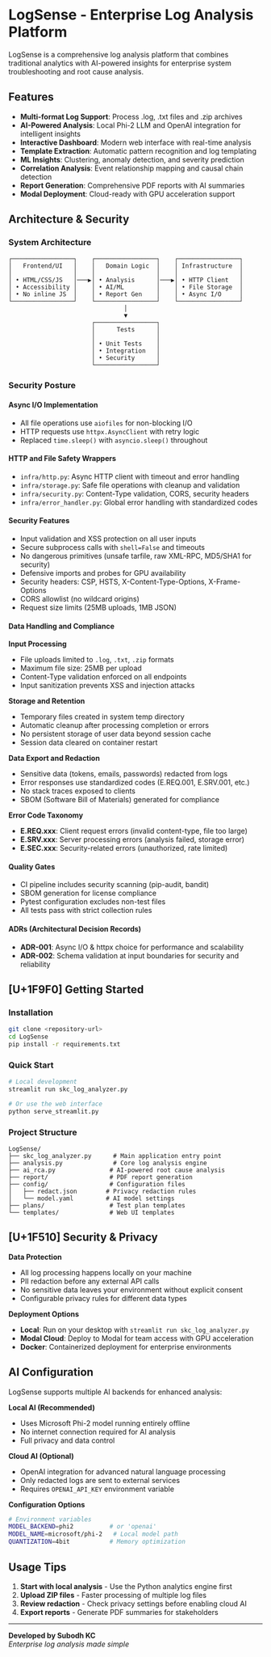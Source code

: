# LogSense - Enterprise Log Analysis Platform

LogSense is a comprehensive log analysis platform that combines traditional analytics with AI-powered insights for enterprise system troubleshooting and root cause analysis.

## Features

- **Multi-format Log Support**: Process .log, .txt files and .zip archives
- **AI-Powered Analysis**: Local Phi-2 LLM and OpenAI integration for intelligent insights
- **Interactive Dashboard**: Modern web interface with real-time analysis
- **Template Extraction**: Automatic pattern recognition and log templating
- **ML Insights**: Clustering, anomaly detection, and severity prediction
- **Correlation Analysis**: Event relationship mapping and causal chain detection
- **Report Generation**: Comprehensive PDF reports with AI summaries
- **Modal Deployment**: Cloud-ready with GPU acceleration support

## Architecture & Security

### System Architecture
```
┌─────────────────┐    ┌─────────────────┐    ┌─────────────────┐
│   Frontend/UI   │    │   Domain Logic  │    │ Infrastructure  │
│                 │    │                 │    │                 │
│ • HTML/CSS/JS   │───▶│ • Analysis      │───▶│ • HTTP Client   │
│ • Accessibility │    │ • AI/ML         │    │ • File Storage  │
│ • No inline JS  │    │ • Report Gen    │    │ • Async I/O     │
└─────────────────┘    └─────────────────┘    └─────────────────┘
                                │
                                ▼
                       ┌─────────────────┐
                       │      Tests      │
                       │                 │
                       │ • Unit Tests    │
                       │ • Integration   │
                       │ • Security      │
                       └─────────────────┘
```

### Security Posture

#### Async I/O Implementation
- All file operations use `aiofiles` for non-blocking I/O
- HTTP requests use `httpx.AsyncClient` with retry logic
- Replaced `time.sleep()` with `asyncio.sleep()` throughout

#### HTTP and File Safety Wrappers
- `infra/http.py`: Async HTTP client with timeout and error handling
- `infra/storage.py`: Safe file operations with cleanup and validation
- `infra/security.py`: Content-Type validation, CORS, security headers
- `infra/error_handler.py`: Global error handling with standardized codes

#### Security Features
- Input validation and XSS protection on all user inputs
- Secure subprocess calls with `shell=False` and timeouts
- No dangerous primitives (unsafe tarfile, raw XML-RPC, MD5/SHA1 for security)
- Defensive imports and probes for GPU availability
- Security headers: CSP, HSTS, X-Content-Type-Options, X-Frame-Options
- CORS allowlist (no wildcard origins)
- Request size limits (25MB uploads, 1MB JSON)

#### Data Handling and Compliance
**Input Processing**
- File uploads limited to `.log`, `.txt`, `.zip` formats
- Maximum file size: 25MB per upload
- Content-Type validation enforced on all endpoints
- Input sanitization prevents XSS and injection attacks

**Storage and Retention**
- Temporary files created in system temp directory
- Automatic cleanup after processing completion or errors
- No persistent storage of user data beyond session cache
- Session data cleared on container restart

**Data Export and Redaction**
- Sensitive data (tokens, emails, passwords) redacted from logs
- Error responses use standardized codes (E.REQ.001, E.SRV.001, etc.)
- No stack traces exposed to clients
- SBOM (Software Bill of Materials) generated for compliance

**Error Code Taxonomy**
- **E.REQ.xxx**: Client request errors (invalid content-type, file too large)
- **E.SRV.xxx**: Server processing errors (analysis failed, storage error)
- **E.SEC.xxx**: Security-related errors (unauthorized, rate limited)

#### Quality Gates
- CI pipeline includes security scanning (pip-audit, bandit)
- SBOM generation for license compliance
- Pytest configuration excludes non-test files
- All tests pass with strict collection rules

#### ADRs (Architectural Decision Records)
- **ADR-001**: Async I/O & httpx choice for performance and scalability
- **ADR-002**: Schema validation at input boundaries for security and reliability

## [U+1F9F0] Getting Started

### Installation
```bash
git clone <repository-url>
cd LogSense
pip install -r requirements.txt
```

### Quick Start
```bash
# Local development
streamlit run skc_log_analyzer.py

# Or use the web interface
python serve_streamlit.py
```

### Project Structure
```
LogSense/
├── skc_log_analyzer.py      # Main application entry point
├── analysis.py              # Core log analysis engine
├── ai_rca.py               # AI-powered root cause analysis
├── report/                 # PDF report generation
├── config/                 # Configuration files
│   ├── redact.json        # Privacy redaction rules
│   └── model.yaml         # AI model settings
├── plans/                  # Test plan templates
└── templates/              # Web UI templates
```

## [U+1F510] Security & Privacy

**Data Protection**
- All log processing happens locally on your machine
- PII redaction before any external API calls
- No sensitive data leaves your environment without explicit consent
- Configurable privacy rules for different data types

**Deployment Options**
- **Local**: Run on your desktop with `streamlit run skc_log_analyzer.py`
- **Modal Cloud**: Deploy to Modal for team access with GPU acceleration
- **Docker**: Containerized deployment for enterprise environments

## AI Configuration

LogSense supports multiple AI backends for enhanced analysis:

**Local AI (Recommended)**
- Uses Microsoft Phi-2 model running entirely offline
- No internet connection required for AI analysis
- Full privacy and data control

**Cloud AI (Optional)**
- OpenAI integration for advanced natural language processing
- Only redacted logs are sent to external services
- Requires `OPENAI_API_KEY` environment variable

**Configuration Options**
```bash
# Environment variables
MODEL_BACKEND=phi2          # or 'openai'
MODEL_NAME=microsoft/phi-2   # Local model path
QUANTIZATION=4bit           # Memory optimization
```

## Usage Tips

1. **Start with local analysis** - Use the Python analytics engine first
2. **Upload ZIP files** - Faster processing of multiple log files
3. **Review redaction** - Check privacy settings before enabling cloud AI
4. **Export reports** - Generate PDF summaries for stakeholders

---

**Developed by Subodh KC**  
*Enterprise log analysis made simple*